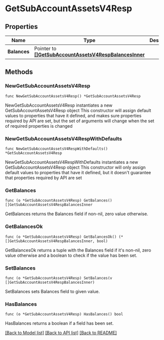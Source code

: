 # GetSubAccountAssetsV4Resp

## Properties

Name | Type | Description | Notes
------------ | ------------- | ------------- | -------------
**Balances** | Pointer to [**[]GetSubAccountAssetsV4RespBalancesInner**](GetSubAccountAssetsV4RespBalancesInner.md) |  | [optional] 

## Methods

### NewGetSubAccountAssetsV4Resp

`func NewGetSubAccountAssetsV4Resp() *GetSubAccountAssetsV4Resp`

NewGetSubAccountAssetsV4Resp instantiates a new GetSubAccountAssetsV4Resp object
This constructor will assign default values to properties that have it defined,
and makes sure properties required by API are set, but the set of arguments
will change when the set of required properties is changed

### NewGetSubAccountAssetsV4RespWithDefaults

`func NewGetSubAccountAssetsV4RespWithDefaults() *GetSubAccountAssetsV4Resp`

NewGetSubAccountAssetsV4RespWithDefaults instantiates a new GetSubAccountAssetsV4Resp object
This constructor will only assign default values to properties that have it defined,
but it doesn't guarantee that properties required by API are set

### GetBalances

`func (o *GetSubAccountAssetsV4Resp) GetBalances() []GetSubAccountAssetsV4RespBalancesInner`

GetBalances returns the Balances field if non-nil, zero value otherwise.

### GetBalancesOk

`func (o *GetSubAccountAssetsV4Resp) GetBalancesOk() (*[]GetSubAccountAssetsV4RespBalancesInner, bool)`

GetBalancesOk returns a tuple with the Balances field if it's non-nil, zero value otherwise
and a boolean to check if the value has been set.

### SetBalances

`func (o *GetSubAccountAssetsV4Resp) SetBalances(v []GetSubAccountAssetsV4RespBalancesInner)`

SetBalances sets Balances field to given value.

### HasBalances

`func (o *GetSubAccountAssetsV4Resp) HasBalances() bool`

HasBalances returns a boolean if a field has been set.


[[Back to Model list]](../README.md#documentation-for-models) [[Back to API list]](../README.md#documentation-for-api-endpoints) [[Back to README]](../README.md)


